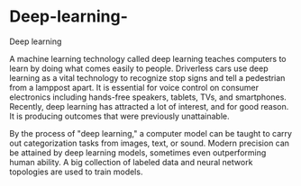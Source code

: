 # Deep-learning-
Deep learning

A machine learning technology called deep learning teaches computers to learn by doing what comes easily to people. Driverless cars use deep learning as a vital technology to recognize stop signs and tell a pedestrian from a lamppost apart. It is essential for voice control on consumer electronics including hands-free speakers, tablets, TVs, and smartphones. Recently, deep learning has attracted a lot of interest, and for good reason. It is producing outcomes that were previously unattainable.

By the process of "deep learning," a computer model can be taught to carry out categorization tasks from images, text, or sound. Modern precision can be attained by deep learning models, sometimes even outperforming human ability. A big collection of labeled data and neural network topologies are used to train models.
